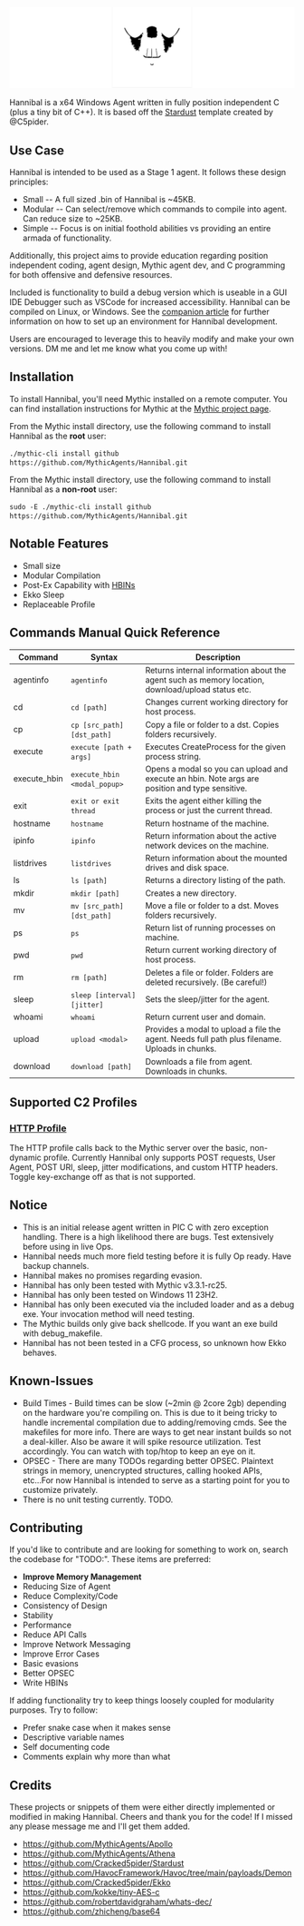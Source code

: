 ![Hannibal](documentation-payload/hannibal/Hannibal.svg)

Hannibal is a x64 Windows Agent written in fully position independent C (plus a tiny bit of C++). It is based off the [Stardust](https://github.com/Cracked5pider/Stardust) template created by @C5pider.

## Use Case

Hannibal is intended to be used as a Stage 1 agent. It follows these design principles:

- Small -- A full sized .bin of Hannibal is ~45KB.
- Modular -- Can select/remove which commands to compile into agent. Can reduce size to ~25KB.
- Simple -- Focus is on initial foothold abilities vs providing an entire armada of functionality.

Additionally, this project aims to provide education regarding position independent coding, agent design, Mythic agent dev, and C programming for both offensive and defensive resources. 

Included is functionality to build a debug version which is useable in a GUI IDE Debugger such as VSCode for increased accessibility. Hannibal can be compiled on Linux, or Windows. See the [companion article](https://silentwarble.com/posts/making-monsters-1) for further information on how to set up an environment for Hannibal development.

Users are encouraged to leverage this to heavily modify and make your own versions. DM me and let me know what you come up with!

## Installation
To install Hannibal, you'll need Mythic installed on a remote computer. You can find installation instructions for Mythic at the [Mythic project page](https://github.com/its-a-feature/Mythic/).

From the Mythic install directory, use the following command to install Hannibal as the **root** user:

```
./mythic-cli install github https://github.com/MythicAgents/Hannibal.git
```

From the Mythic install directory, use the following command to install Hannibal as a **non-root** user:

```
sudo -E ./mythic-cli install github https://github.com/MythicAgents/Hannibal.git
```

## Notable Features
- Small size
- Modular Compilation
- Post-Ex Capability with [HBINs](https://github.com/silentwarble/hbin_template)
- Ekko Sleep
- Replaceable Profile

## Commands Manual Quick Reference

| Command        | Syntax                                                                                                                   | Description                                                                                             |
|----------------|--------------------------------------------------------------------------------------------------------------------------|---------------------------------------------------------------------------------------------------------|
| agentinfo      | `agentinfo`                                                                                                              | Returns internal information about the agent such as memory location, download/upload status etc.       |
| cd             | `cd [path]`                                                                                                              | Changes current working directory for host process.                                                     |
| cp             | `cp [src_path] [dst_path]`                                                                                               | Copy a file or folder to a dst. Copies folders recursively.                                             |
| execute        | `execute [path + args]`                                                                                                  | Executes CreateProcess for the given process string.                                                    |
| execute_hbin   | `execute_hbin <modal_popup>`                                                                                             | Opens a modal so you can upload and execute an hbin. Note args are position and type sensitive.         |
| exit           | `exit or exit thread`                                                                                                    | Exits the agent either killing the process or just the current thread.                                  |
| hostname       | `hostname`                                                                                                               | Return hostname of the machine.                                                                         |
| ipinfo         | `ipinfo`                                                                                                                 | Return information about the active network devices on the machine.                                     |
| listdrives     | `listdrives`                                                                                                             | Return information about the mounted drives and disk space.                                             |
| ls             | `ls [path]`                                                                                                              | Returns a directory listing of the path.                                                                |
| mkdir          | `mkdir [path]`                                                                                                           | Creates a new directory.                                                                                |
| mv             | `mv [src_path] [dst_path]`                                                                                               | Move a file or folder to a dst. Moves folders recursively.                                              |
| ps             | `ps`                                                                                                                     | Return list of running processes on machine.                                                            |
| pwd            | `pwd`                                                                                                                    | Return current working directory of host process.                                                       |
| rm             | `rm [path]`                                                                                                              | Deletes a file or folder. Folders are deleted recursively. (Be careful!)                                |
| sleep          | `sleep [interval] [jitter]`                                                                                              | Sets the sleep/jitter for the agent.                                                                    |
| whoami         | `whoami`                                                                                                                 | Return current user and domain.                                                                         |
| upload         | `upload <modal>`                                                                                                         | Provides a modal to upload a file the agent. Needs full path plus filename. Uploads in chunks.          |
| download       | `download [path]`                                                                                                        | Downloads a file from agent. Downloads in chunks.                                                       |


## Supported C2 Profiles

### [HTTP Profile](https://github.com/MythicC2Profiles/http)

The HTTP profile calls back to the Mythic server over the basic, non-dynamic profile. Currently Hannibal only supports POST requests, User Agent, POST URI, sleep, jitter modifications, and custom HTTP headers. Toggle key-exchange off as that is not supported.

## Notice

 - This is an initial release agent written in PIC C with zero exception handling. There is a high likelihood there are bugs. Test extensively before using in live Ops.
 - Hannibal needs much more field testing before it is fully Op ready. Have backup channels.
 - Hannibal makes no promises regarding evasion.
 - Hannibal has only been tested with Mythic v3.3.1-rc25.
 - Hannibal has only been tested on Windows 11 23H2.
 - Hannibal has only been executed via the included loader and as a debug exe. Your invocation method will need testing.
 - The Mythic builds only give back shellcode. If you want an exe build with debug_makefile.
 - Hannibal has not been tested in a CFG process, so unknown how Ekko behaves.

## Known-Issues

- Build Times - Build times can be slow (~2min @ 2core 2gb) depending on the hardware you're compiling on. This is due to it being tricky to handle incremental compilation due to adding/removing cmds. See the makefiles for more info. There are ways to get near instant builds so not a deal-killer. Also be aware it will spike resource utilization. Test accordingly. You can watch with top/htop to keep an eye on it.
- OPSEC - There are many TODOs regarding better OPSEC. Plaintext strings in memory, unencrypted structures, calling hooked APIs, etc...For now Hannibal is intended to serve as a starting point for you to customize privately.
- There is no unit testing currently. TODO.


## Contributing

If you'd like to contribute and are looking for something to work on, search the codebase for "TODO:". These items are preferred:

- **Improve Memory Management**
- Reducing Size of Agent
- Reduce Complexity/Code
- Consistency of Design
- Stability
- Performance
- Reduce API Calls
- Improve Network Messaging
- Improve Error Cases
- Basic evasions
- Better OPSEC
- Write HBINs

If adding functionality try to keep things loosely coupled for modularity purposes. Try to follow:

- Prefer snake case when it makes sense
- Descriptive variable names
- Self documenting code
- Comments explain why more than what

## Credits

These projects or snippets of them were either directly implemented or modified in making Hannibal. Cheers and thank you for the code! If I missed any please message me and I'll get them added.

- https://github.com/MythicAgents/Apollo
- https://github.com/MythicAgents/Athena
- https://github.com/Cracked5pider/Stardust
- https://github.com/HavocFramework/Havoc/tree/main/payloads/Demon
- https://github.com/Cracked5pider/Ekko
- https://github.com/kokke/tiny-AES-c
- https://github.com/robertdavidgraham/whats-dec/
- https://github.com/zhicheng/base64
